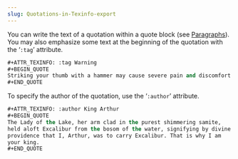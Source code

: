 ```yaml
---
slug: Quotations-in-Texinfo-export
---
```


You can write the text of a quotation within a quote block (see [Paragraphs](Paragraphs)). You may also emphasize some text at the beginning of the quotation with the ‘`:tag`’ attribute.

```lisp
#+ATTR_TEXINFO: :tag Warning
#+BEGIN_QUOTE
Striking your thumb with a hammer may cause severe pain and discomfort.
#+END_QUOTE
```

To specify the author of the quotation, use the ‘`:author`’ attribute.

```lisp
#+ATTR_TEXINFO: :author King Arthur
#+BEGIN_QUOTE
The Lady of the Lake, her arm clad in the purest shimmering samite,
held aloft Excalibur from the bosom of the water, signifying by divine
providence that I, Arthur, was to carry Excalibur. That is why I am
your king.
#+END_QUOTE
```
